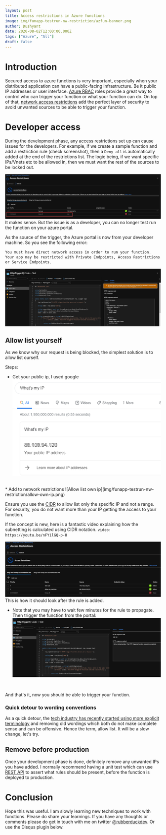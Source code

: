 ```yaml
---
layout: post
title: Access restrictions in Azure functions
image: img/funapp-testrun-nw-restriction/azfun-banner.png
author: Dushyant
date: 2020-08-02T12:00:00.000Z
tags: ["Azure", "All"]
draft: false
---
```

# Introduction
Secured access to azure functions is very important, especially when your distributed application can have a public-facing infrastructure. Be it public IP addresses or user interface. [Azure RBAC](https://docs.microsoft.com/en-us/azure/role-based-access-control/overview) roles provide a great way to control who can trigger your function or what your function can do. On top of that, [network access restrictions](https://docs.microsoft.com/en-us/azure/app-service/app-service-ip-restrictions) add the perfect layer of security to avoid unwanted sources to be able to trigger your function.

# Developer access
During the development phase, any access restrictions set up can cause issues for the developers. For example, if we create a sample function and add a restriction rule (check screenshot), then a `Deny all` is automatically added at the end of the restrictions list. The logic being, if we want specific IPs/Vnets etc to be allowed in, then we must want the rest of the sources to be locked out. 

![Deny all rule](img/funapp-testrun-nw-restriction/deny-all-rule.png)
</br>
It makes sense. But the issue is as a developer, you can no longer test run the function on your azure portal.

As the source of the trigger, the Azure portal is now from your developer machine. So you see the following error: 
```
You must have direct network access in order to run your function. Your app may be restricted with Private Endpoints, Access Restrictions or Service Endpoints.
```

![Cannot test run](img/funapp-testrun-nw-restriction/cannot-test-run.png)

## Allow list yourself

As we know why our request is being blocked, the simplest solution is to allow list ourself.

Steps:
* Get your public ip, I used google
![Getting own ip](img/funapp-testrun-nw-restriction/own-ip.png)
</br>
* Add to network restrictions
![Allow list own ip](img/funapp-testrun-nw-restriction/allow-own-ip.png)
</br>

Ensure you use the [CIDR](https://en.wikipedia.org/wiki/Classless_Inter-Domain_Routing) to allow list only the specific IP and not a range. For security, you do not want more than your IP getting the access to your function.

If the concept is new, here is a fantastic video explaining how the subnetting is calculated using CIDR notation.
`video: https://youtu.be/nFYilGQ-p-8`

![Allow list own ip](img/funapp-testrun-nw-restriction/allow-own-ip2.png)
</br>
This is how it should look after the rule is added.
* Note that you may have to wait few minutes for the rule to propagate. Then trigger the function from the portal:
![Getting own ip](img/funapp-testrun-nw-restriction/success.png)
</br>

And that's it, now you should be able to trigger your function.

### Quick detour to wording conventions

As a quick detour, the [tech industry has recently started using more explicit terminology](https://www.bbc.co.uk/news/technology-53050955) and removing old wordings which both do not make complete sense and can be offensive. Hence the term, allow list. It will be a slow change, let's try.

## Remove before production

Once your development phase is done, definitely remove any unwanted IPs you have added. I normally recommend having a unit test which can use [REST API](https://docs.microsoft.com/en-us/rest/api/azure/) to assert what rules should be present, before the function is deployed to production.

# Conclusion
Hope this was useful. I am slowly learning new techniques to work with functions. Please do share your learnings. If you have any thoughts or comments please do get in touch with me on twitter [@rubberduckdev](https://twitter.com/rubberduckdev). Or use the Disqus plugin below.